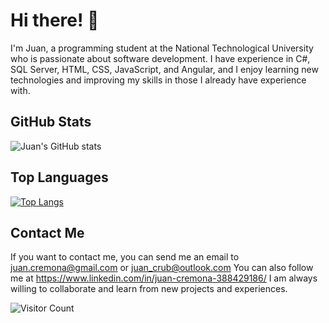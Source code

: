 

# Hi there! 👋

I'm Juan, a programming student at the National Technological University who is passionate about software development. I have experience in C#, SQL Server, HTML, CSS, JavaScript, and Angular, and I enjoy learning new technologies and improving my skills in those I already have experience with.

## GitHub Stats



![Juan's GitHub stats](https://github-readme-stats.vercel.app/api?username=juanupla&show_icons=true&theme=blueberry)


## Top Languages

[![Top Langs](https://github-readme-stats.vercel.app/api/top-langs/?username=juanupla&layout=compact&theme=blueberry)](https://github.com/juanupla/)





## Contact Me

If you want to contact me, you can send me an email to juan.cremona@gmail.com or juan_crub@outlook.com
You can also follow me at https://www.linkedin.com/in/juan-cremona-388429186/ 
I am always willing to collaborate and learn from new projects and experiences.



![Visitor Count](https://profile-counter.glitch.me/{username}/count.svg)
